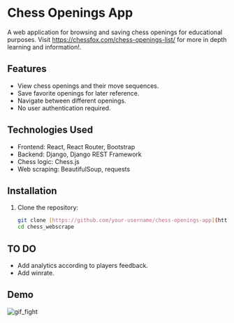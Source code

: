 # Chess Openings App

A web application for browsing and saving chess openings for educational purposes. Visit https://chessfox.com/chess-openings-list/ for more in depth learning and information!.

## Features

- View chess openings and their move sequences.
- Save favorite openings for later reference.
- Navigate between different openings.
- No user authentication required.

## Technologies Used

- Frontend: React, React Router, Bootstrap
- Backend: Django, Django REST Framework
- Chess logic: Chess.js
- Web scraping: BeautifulSoup, requests

## Installation

1. Clone the repository:
   ```bash
   git clone [https://github.com/your-username/chess-openings-app](https://github.com/Savoyevatel/chess_webscrape).git
   cd chess_webscrape

## TO DO

* Add analytics according to players feedback.
* Add winrate.

## Demo
![gif_fight](gif/gif_chess.gif)
